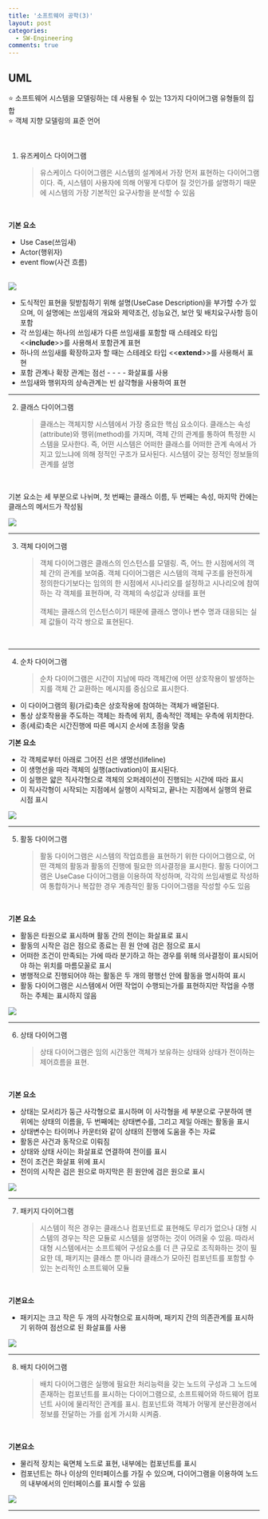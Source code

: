 ```yaml
---
title: '소프트웨어 공학(3)'
layout: post
categories:
  - SW-Engineering
comments: true
---
```


## UML

⭐️ 소프트웨어 시스템을 모델링하는 데 사용될 수 있는 13가지 다이어그램 유형들의 집합 <br>
⭐️ 객체 지향 모델링의 표준 언어

<br>

1. 유즈케이스 다이어그램
   > 유스케이스 다이어그램은 시스템의 설계에서 가장 먼저 표현하는 다이어그램이다. 즉, 시스템이 사용자에 의해 어떻게 다루어 질 것인가를 설명하기 때문에 시스템의 가장 기본적인 요구사항을 분석할 수 있음

<br>

**기본 요소**

- Use Case(쓰임새)
- Actor(행위자)
- event flow(사건 흐름)

<br>

<img src="/assets/img/image.png"/>

- 도식적인 표현을 뒷받침하기 위해 설명(UseCase Description)을 부가할 수가 있으며, 이 설명에는 쓰임새의 개요와 제약조건, 성능요건, 보안 및 배치요구사항 등이 포함
- 각 쓰임새는 하나의 쓰임새가 다른 쓰임새를 포함할 때 스테레오 타입 <<**include**>>를 사용해서 포함관계 표현
- 하나의 쓰임새를 확장하고자 할 때는 스테레오 타입 <<**extend**>>를 사용해서 표현
- 포함 관계나 확장 관계는 점선 - - - - 화살표를 사용
- 쓰임새와 행위자의 상속관계는 빈 삼각형을 사용하여 표현
  <br>

<hr>

2. 클래스 다이어그램
   > 클래스는 객체지향 시스템에서 가장 중요한 핵심 요소이다. 클래스는 속성(attribute)와 행위(method)를 가지며, 객체 간의 관계를 통하여 특정한 시스템을 모사한다. 즉, 어떤 시스템은 어떠한 클래스를 어떠한 관계 속에서 가지고 있느냐에 의해 정적인 구조가 묘사된다. 시스템이 갖는 정적인 정보들의 관계를 설명

<br>

기본 요소는 세 부분으로 나뉘며, 첫 번째는 클래스 이름, 두 번째는 속성, 마지막 칸에는 클래스의 메서드가 작성됨

<img src="/assets/img/image-1.png"/>

<br>
<hr>

3. 객체 다이어그램
   > 객체 다이어그램은 클래스의 인스턴스를 모델링. 즉, 어느 한 시점에서의 객체 간의 관계를 보여줌.
   > 객체 다이어그램은 시스템의 객체 구조를 완전하게 정의한다기보다는 임의의 한 시점에서 시나리오를 설정하고 시나리오에 참여하는 각 객체를 표현하며, 각 객체의 속성값과 상태를 표현 <br><br>
   > 객체는 클래스의 인스턴스이기 때문에 클래스 명이나 변수 명과 대응되는 실제 값들이 각각 쌍으로 표현된다.
   > <br>

<br>
<hr>

4. 순차 다이어그램
   > 순차 다이어그램은 시간이 지남에 따라 객체간에 어떤 상호작용이 발생하는 지를 객체 간 교환하는 메시지를 중심으로 표시한다.

- 이 다이어그램의 횡(가로)축은 상호작용에 참여하는 객체가 배열된다.
- 통상 상호작용을 주도하는 객체는 좌측에 위치, 종속적인 객체는 우측에 위치한다.
- 종(세로)축은 시간진행에 따른 메시지 순서에 초점을 맞춤

**기본 요소**

- 각 객체로부터 아래로 그어진 선은 생명선(lifeline)
- 이 생명선을 따라 객체의 실행(activation)이 표시된다.
- 이 실행은 얇은 직사각형으로 객체의 오퍼레이션이 진행되는 시간에 따라 표시
- 이 직사각형이 시작되는 지점에서 실행이 시작되고, 끝나는 지점에서 실행의 완료 시점 표시

<img src="/assets/img/image-2.png"/>

<br>
<hr>

5. 활동 다이어그램
   > 활동 다이어그램은 시스템의 작업흐름을 표현하기 위한 다이어그램으로, 어떤 객체의 활동과 활동의 진행에 필요한 의사결정을 표시한다.
   > 활동 다이어그램은 UseCase 다이어그램을 이용하여 작성하며, 각각의 쓰임새별로 작성하여 통합하거나 복잡한 경우 계층적인 활동 다이어그램을 작성할 수도 있음

<br>

**기본 요소**

- 활동은 타원으로 표시하며 활동 간의 전이는 화살표로 표시
- 활동의 시작은 검은 점으로 종료는 흰 원 안에 검은 점으로 표시
- 어떠한 조건이 만족되는 가에 따라 분기하고 하는 경우를 위해 의사결정이 표시되어야 하는 위치를 마름모꼴로 표시
- 병행적으로 진행되어야 하는 활동은 두 개의 평행선 안에 활동을 명시하여 표시
- 활동 다이어그램은 시스템에서 어떤 작업이 수행되는가를 표현하지만 작업을 수행하는 주체는 표시하지 않음

<img src="/assets/img/image-3.png"/>

<br>
<hr>

6. 상태 다이어그램
   > 상태 다이어그램은 임의 시간동안 객체가 보유하는 상태와 상태가 전이하는 제어흐름을 표현.

<br>

**기본 요소**

- 상태는 모서리가 둥근 사각형으로 표시하며 이 사각형을 세 부분으로 구분하여 맨 위에는 상태의 이름을, 두 번째에는 상태변수를, 그리고 제일 아래는 활동을 표시
- 상태변수는 타이머나 카운터와 같이 상태의 진행에 도움을 주는 자료
- 활동은 사건과 동작으로 이뤄짐
- 상태와 상태 사이는 화살표로 연결하여 전이를 표시
- 전이 조건은 화살표 위에 표시
- 전이의 시작은 검은 원으로 마지막은 흰 원안에 검은 원으로 표시

<img src="/assets/img/image-4.png"/>

<br>
<hr>

7. 패키지 다이어그램
   > 시스템이 적은 경우는 클래스나 컴포넌트로 표현해도 무리가 없으나 대형 시스템의 경우는 작은 모듈로 시스템을 설명하는 것이 어려울 수 있음. 따라서 대형 시스템에서는 소프트웨어 구성요소를 더 큰 규모로 조직화하는 것이 필요한 데, 패키지는 클래스 뿐 아니라 클래스가 모아진 컴포넌트를 포함할 수 있는 논리적인 소프트웨어 모듈

<br>

**기본요소**

- 패키지는 크고 작은 두 개의 사각형으로 표시하며, 패키지 간의 의존관계를 표시하기 위하여 점선으로 된 화살표를 사용

<img src="/assets/img/image-5.png"/>

<br>
<hr>

8. 배치 다이어그램
   > 배치 다이어그램은 실행에 필요한 처리능력을 갖는 노드의 구성과 그 노드에 존재하는 컴포넌트를 표시하는 다이어그램으로, 소프트웨어와 하드웨어 컴포넌트 사이에 물리적인 관계를 표시.
   > 컴포넌트와 객체가 어떻게 분산환경에서 정보를 전달하는 가를 쉽게 가시화 시켜줌.

<br>

**기본요소**

- 물리적 장치는 육면체 노드로 표현, 내부에는 컴포넌트를 표시
- 컴포넌트는 하나 이상의 인터페이스를 가질 수 있으며, 다이어그램을 이용하여 노드의 내부에서의 인터페이스를 표시할 수 있음

<img src="/assets/img/image-6.png"/>

<br>
<hr>
